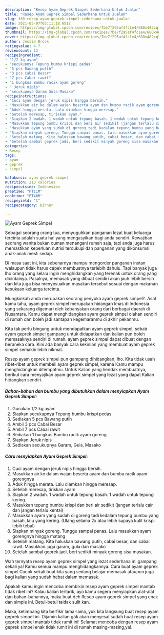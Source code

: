 ```yaml
---
description: "Resep Ayam Geprek Simpel Sederhana Untuk Jualan"
title: "Resep Ayam Geprek Simpel Sederhana Untuk Jualan"
slug: 380-resep-ayam-geprek-simpel-sederhana-untuk-jualan
date: 2021-05-07T05:11:18.651Z
image: https://img-global.cpcdn.com/recipes/7be7f295af4fc1e4/680x482cq70/ayam-geprek-simpel-foto-resep-utama.jpg
thumbnail: https://img-global.cpcdn.com/recipes/7be7f295af4fc1e4/680x482cq70/ayam-geprek-simpel-foto-resep-utama.jpg
cover: https://img-global.cpcdn.com/recipes/7be7f295af4fc1e4/680x482cq70/ayam-geprek-simpel-foto-resep-utama.jpg
author: Jessie Brock
ratingvalue: 4.7
reviewcount: 13
recipeingredient:
- "1/2 kg ayam"
- "secukupnya Tepung bumbu krispi pedas"
- "5 pcs Bawang putih"
- "3 pcs Cabai Besar"
- "7 pcs Cabai rawit"
- "1 bungkus Bumbu racik ayam goreng"
- " Jeruk nipis"
- "secukupnya Garam Gula Masako"
recipeinstructions:
- "Cuci ayam dengan jeruk nipis hingga bersih."
- "Masukkan air ke dalam wajan beserta ayam dan bumbu racik ayam gorengnya"
- "Aduk hingga merata. Lalu diamkan hingga meresap."
- "Setelah meresap, tiriskan ayam."
- "Siapkan 2 wadah. 1 wadah untuk tepung basah. 1 wadah untuk tepung kering."
- "Masukkan tepung bumbu krispi dan beri air sedikit (jangan terlalu cair dan jangan terlalu kental)"
- "Masukkan ayam yang sudah di goreng tadi kedalam tepung bumbu yang basah, lalu yang kering. (Ulang selama 2x atau lebih supaya kulit krispi lebih tebal)"
- "Siapkan minyak goreng. Tunggu sampai panas. Lalu masukkan ayam gorengnya hingga matang"
- "Setelah matang. Kita haluskan bawang putih, cabai besar, dan cabai rawit. Masukkan juga garam, gula dan masako"
- "Setelah sambal geprek jadi, beri sedikit minyak goreng sisa masakan."
categories:
- Resep
tags:
- ayam
- geprek
- simpel

katakunci: ayam geprek simpel 
nutrition: 213 calories
recipecuisine: Indonesian
preptime: "PT11M"
cooktime: "PT46M"
recipeyield: "1"
recipecategory: Dinner

---
```



![Ayam Geprek Simpel](https://img-global.cpcdn.com/recipes/7be7f295af4fc1e4/680x482cq70/ayam-geprek-simpel-foto-resep-utama.jpg)

Sebagai seorang orang tua, menyuguhkan panganan lezat buat keluarga tercinta adalah suatu hal yang mengasyikan bagi anda sendiri. Kewajiban seorang  wanita bukan cuman menangani rumah saja, tapi anda juga harus memastikan keperluan nutrisi tercukupi dan panganan yang dikonsumsi anak-anak mesti sedap.

Di masa  saat ini, kita sebenarnya mampu mengorder panganan instan walaupun tidak harus capek membuatnya terlebih dahulu. Tapi banyak juga lho orang yang selalu ingin menghidangkan yang terenak untuk orang yang dicintainya. Pasalnya, memasak yang dibuat sendiri akan jauh lebih bersih dan kita juga bisa menyesuaikan masakan tersebut sesuai dengan makanan kesukaan keluarga tercinta. 



Mungkinkah anda merupakan seorang penyuka ayam geprek simpel?. Asal kamu tahu, ayam geprek simpel merupakan hidangan khas di Indonesia yang sekarang digemari oleh kebanyakan orang dari berbagai daerah di Nusantara. Kamu dapat menghidangkan ayam geprek simpel olahan sendiri di rumah dan boleh jadi santapan kegemaranmu di akhir pekanmu.

Kita tak perlu bingung untuk mendapatkan ayam geprek simpel, sebab ayam geprek simpel gampang untuk didapatkan dan kalian pun boleh memasaknya sendiri di rumah. ayam geprek simpel dapat dibuat dengan beraneka cara. Kini ada banyak cara kekinian yang membuat ayam geprek simpel semakin lebih nikmat.

Resep ayam geprek simpel pun gampang dihidangkan, lho. Kita tidak usah ribet-ribet untuk membeli ayam geprek simpel, karena Kamu mampu menghidangkan ditempatmu. Untuk Kalian yang hendak membuatnya, berikut cara menyajikan ayam geprek simpel yang lezat yang dapat Kalian hidangkan sendiri.

<!--inarticleads1-->

##### Bahan-bahan dan bumbu yang dibutuhkan dalam menyiapkan Ayam Geprek Simpel:

1. Gunakan 1/2 kg ayam
1. Siapkan secukupnya Tepung bumbu krispi pedas
1. Sediakan 5 pcs Bawang putih
1. Ambil 3 pcs Cabai Besar
1. Ambil 7 pcs Cabai rawit
1. Sediakan 1 bungkus Bumbu racik ayam goreng
1. Siapkan  Jeruk nipis
1. Sediakan secukupnya Garam, Gula, Masako




<!--inarticleads2-->

##### Cara menyiapkan Ayam Geprek Simpel:

1. Cuci ayam dengan jeruk nipis hingga bersih.
1. Masukkan air ke dalam wajan beserta ayam dan bumbu racik ayam gorengnya
1. Aduk hingga merata. Lalu diamkan hingga meresap.
1. Setelah meresap, tiriskan ayam.
1. Siapkan 2 wadah. 1 wadah untuk tepung basah. 1 wadah untuk tepung kering.
1. Masukkan tepung bumbu krispi dan beri air sedikit (jangan terlalu cair dan jangan terlalu kental)
1. Masukkan ayam yang sudah di goreng tadi kedalam tepung bumbu yang basah, lalu yang kering. (Ulang selama 2x atau lebih supaya kulit krispi lebih tebal)
1. Siapkan minyak goreng. Tunggu sampai panas. Lalu masukkan ayam gorengnya hingga matang
1. Setelah matang. Kita haluskan bawang putih, cabai besar, dan cabai rawit. Masukkan juga garam, gula dan masako
1. Setelah sambal geprek jadi, beri sedikit minyak goreng sisa masakan.




Wah ternyata resep ayam geprek simpel yang lezat sederhana ini gampang sekali ya! Kamu semua mampu menghidangkannya. Cara buat ayam geprek simpel Cocok sekali buat kita yang sedang belajar memasak ataupun juga bagi kalian yang sudah hebat dalam memasak.

Apakah kamu ingin mencoba membikin resep ayam geprek simpel mantab tidak ribet ini? Kalau kalian tertarik, ayo kamu segera menyiapkan alat-alat dan bahan-bahannya, maka buat deh Resep ayam geprek simpel yang enak dan simple ini. Betul-betul taidak sulit kan. 

Maka, ketimbang kita berfikir lama-lama, yuk kita langsung buat resep ayam geprek simpel ini. Dijamin kalian gak akan menyesal sudah buat resep ayam geprek simpel mantab tidak rumit ini! Selamat mencoba dengan resep ayam geprek simpel enak tidak rumit ini di rumah masing-masing,ya!.

